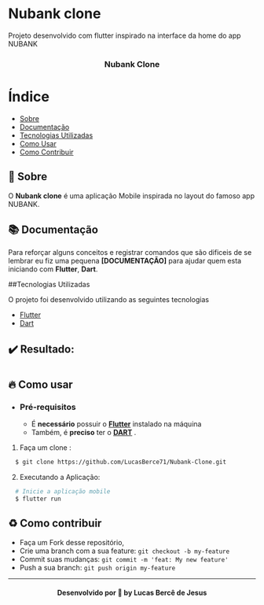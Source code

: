 # Nubank clone
Projeto desenvolvido com flutter inspirado na interface da home do app NUBANK
<h3 align="center">
    Nubank Clone
</h3>

# Índice

- [Sobre](#sobre)
- [Documentação](#documentacao)
- [Tecnologias Utilizadas](#tecnologias-utilizadas)
- [Como Usar](#como-usar)
- [Como Contribuir](#como-contribuir)

<a id="sobre"></a>

## :bookmark: Sobre

O <strong>Nubank clone</strong> é uma aplicação Mobile inspirada no layout do famoso app NUBANK.

<a id="documentacao"></a>

## :books: Documentação

Para reforçar alguns conceitos e registrar comandos que são dificeis de se lembrar eu fiz uma pequena **[DOCUMENTAÇÃO]** para ajudar quem esta iniciando com **Flutter**, **Dart**.

<a id="tecnologias-utilizadas"></a>

##Tecnologias Utilizadas

O projeto foi desenvolvido utilizando as seguintes tecnologias

- [Flutter](https://flutter.dev/)
- [Dart](https://dart.dev/)

## :heavy_check_mark: Resultado:

<h1 align="center">
    <!--<img alt="Web" src="https://raw.githubusercontent.com/vitorserrano/ecoleta/master/.github/VideoWeb.gif" width="900px">-->
</h1>

<a id="como-usar"></a>

## :fire: Como usar

- ### **Pré-requisitos**

  - É **necessário** possuir o **[Flutter](https://flutter.dev)** instalado na máquina
  - Também, é **preciso** ter o **[DART](https://dart.dev/)** .

1. Faça um clone :

```sh
  $ git clone https://github.com/LucasBerce71/Nubank-Clone.git
```

2. Executando a Aplicação:

```sh
  # Inicie a aplicação mobile
  $ flutter run
```

<a id="como-contribuir"></a>

## :recycle: Como contribuir

- Faça um Fork desse repositório,
- Crie uma branch com a sua feature: `git checkout -b my-feature`
- Commit suas mudanças: `git commit -m 'feat: My new feature'`
- Push a sua branch: `git push origin my-feature`

---

<h4 align="center">
    Desenvolvido por 💜 by <b>Lucas Bercê de Jesus</b>
</h4>
